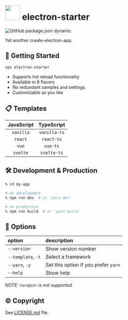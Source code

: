 # <img width="48" src="https://user-images.githubusercontent.com/52094761/196643273-c484e7f9-ad4b-432a-91a6-63fd22203ded.svg" /> electron-starter

![GitHub package.json dynamic](https://img.shields.io/github/package-json/keywords/sprout2000/electron-starter)

Yet another create-electron-app.

## :flight_departure: Getting Started

```sh
npx electron-starter
```

- Supports hot reload functionality
- Available in 8 flavors
- No redundant samples and settings
- Customizable as you like

## :clipboard: Templates

| JavaScript |  TypeScript  |
| :--------: | :----------: |
| `vanilla`  | `vanilla-ts` |
|  `react`   |  `react-ts`  |
|   `vue`    |   `vue-ts`   |
|  `svelte`  | `svelte-ts`  |

## :hammer_and_wrench: Development & Production

```sh
% cd my-app

# on development
% npm run dev  # or 'yarn dev'

# on production
% npm run build  # or 'yarn build'
```

## :green_book: Options

| option             | description                          |
| :----------------- | :----------------------------------- |
| `--version`        | Show version number                  |
| `--template`, `-t` | Select a framework                   |
| `--yarn`, `-y`     | Set this option if you prefer `yarn` |
| `--help`           | Show help                            |

_NOTE: `Yarn@v2+` is not supported._

## :copyright: Copyright

See [LICENSE.md](./LICENSE.md) file.
